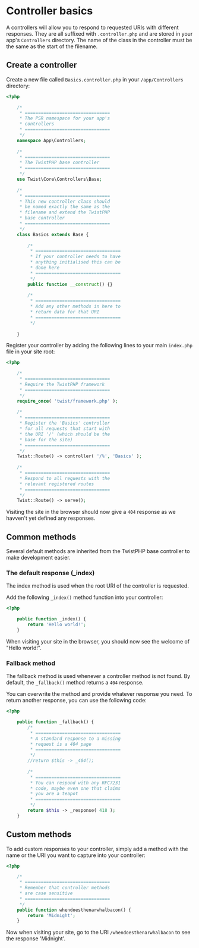 # Controller basics

A controllers will allow you to respond to requested URIs with different responses. They are all suffixed with `.controller.php` and are stored in your app's `Controllers` directory. The name of the class in the controller must be the same as the start of the filename.

## Create a controller

Create a new file called `Basics.controller.php` in your `/app/Controllers` directory:

```php
<?php

    /*
     * ================================
     * The PSR namespace for your app's
     * controllers
     * ================================
     */
    namespace App\Controllers;
    
    /*
     * ================================
     * The TwistPHP base controller
     * ================================
     */
    use Twist\Core\Controllers\Base;
    
    /*
     * ================================
     * This new controller class should
     * be named exactly the same as the
     * filename and extend the TwistPHP
     * base controller
     * ================================
     */
    class Basics extends Base {
    
        /*
         * ================================
         * If your controller needs to have
         * anything initialised this can be
         * done here
         * ================================
         */
        public function __construct() {}
    
        /*
         * ================================
         * Add any other methods in here to
         * return data for that URI
         * ================================
         */
        
    }
```

Register your controller by adding the following lines to your main `index.php` file in your site root:

```php
<?php

    /*
     * ================================
     * Require the TwistPHP framework
     * ================================
     */
    require_once( 'twist/framework.php' );
    
    /*
     * ================================
     * Register the 'Basics' controller
     * for all requests that start with
     * the URI '/' (which should be the
     * base for the site)
     * ================================
     */
    Twist::Route() -> controller( '/%', 'Basics' );
    
    /*
     * ================================
     * Respond to all requests with the
     * relevant registered routes
     * ================================
     */
	Twist::Route() -> serve();
```

Visiting the site in the browser should now give a `404` response as we havven't yet defined any responses.

## Common methods

Several default methods are inherited from the TwistPHP base controller to make development easier.

### The default response (_index)

The index method is used when the root URI of the controller is requested.

Add the following `_index()` method function into your controller:

```php
<?php

    public function _index() {
        return 'Hello world!';
    }
```

When visiting your site in the browser, you should now see the welcome of "Hello world!".

### Fallback method

The fallback method is used whenever a controller method is not found. By default, the `_fallback()` method returns a `404` response.

You can overwrite the method and provide whatever response you need. To return another response, you can use the following code:

```php
<?php

    public function _fallback() {
        /*
         * ================================
         * A standard response to a missing
         * request is a 404 page
         * ================================
         */
        //return $this -> _404();
        
        /*
         * ================================
         * You can respond with any RFC7231
         * code, maybe even one that claims
         * you are a teapot
         * ================================
         */
        return $this -> _response( 418 );
    }
```

## Custom methods

To add custom responses to your controller, simply add a method with the name or the URI you want to capture into your controller:

```php
<?php

    /*
     * ================================
     * Remember that controller methods
     * are case sensitive
     * ================================
     */
    public function whendoesthenarwhalbacon() {
        return 'Midnight';
    }
```

Now when visiting your site, go to the URI `/whendoesthenarwhalbacon` to see the response 'Midnight'.